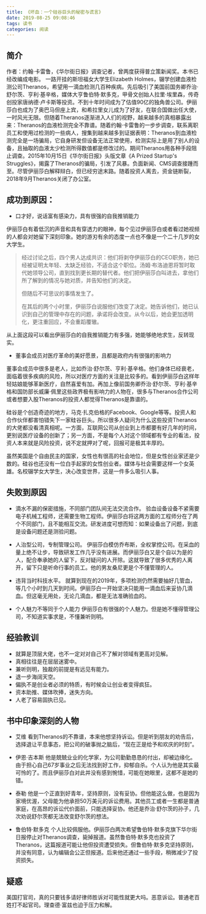 ```yaml
---
title: 《坏血：一个硅谷巨头的秘密与谎言》
date: 2019-08-25 09:08:46
tags: 读书
categories: 阅读
---
```


## 简介
作者：约翰·卡雷鲁，《华尔街日报》调查记者，曾两度获得普立策新闻奖。本书已经改编成电影。
一路开挂的斯坦福女大学生Elizabeth Holmes，辍学创建血液检测公司Theranos，希望用一滴血检测几百种疾病。先后吸引了美国前国务卿乔治·舒尔茨、亨利·基辛格，媒体大亨鲁伯特·默多克，甲骨文创始人拉里·埃里森，传奇创投家唐纳德·卢卡斯等投资。不到十年时间成为了估值90亿的独角兽公司。伊丽莎白也成为了奥巴马但座上宾，和希拉里女儿成为了好友，在联合国做出任大使，一时风光无限。但随着Theranos逐渐进入人们的视野，越来越多的真相暴露出来：Theranos的血液检测完全不靠谱。随着约翰·卡雷鲁的一步步调查，联系离职员工和使用过检测的一些病人，搜集到越来越多到证据表明：Theranos到血液检测完全是一场骗局，它自身研发但设备无法正常使用，检测实际上是用了别人的设备，且抽取的血液太少检测所得数值都是修改过的。期间Theranos用各种手段阻止调查。2015年10月15日《华尔街日报》头版文章《A Prized Startup's Struggles》，揭露了Theranos的骗局，引发了风暴。负面新闻、CMS调查接踵而至。尽管伊丽莎白解释辩白，但已经穷途末路。随着投资人离去，资金链断裂，2018年9月Theranos关闭了办公室。

<!-- more -->

## 成功到原因：
* 口才好，说话富有感染力，具有很强的自我推销能力

伊丽莎白有着低沉的声音和具有穿透力的眼神，每个见过伊丽莎白或者看过她视频的人都会对她留下深刻印象。她的游刃有余的态度一点也不像是一个二十几岁的女大学生。

> 经过讨论之后，四个男人达成共识：他们将剥夺伊丽莎白的CEO职务，她已经被证明太年轻、太缺乏经验，不适合这个职位。汤姆·布洛迪恩将暂时取代她领导公司，直到找到更长期的替代者。他们把伊丽莎白叫进去，拿他们所了解到的情况与她对质，并告知他们的决定。
>
> 但随后不可思议的事情发生了。
>
> 在其后的两个小时里，伊丽莎白说服他们改变了决定。她告诉他们，她已认识到自己的管理中存在的问题，承诺将会改变。从今以后，她会更加透明化，更注重回应，不会重蹈覆辙。

从上面这段可以看出伊丽莎白的自我推销能力有多强，她能够绝地求生，反转现实。

* 董事会成员对医疗革命的美好愿景，且都是政府内有很强的影响力

董事会成员中很多是老人，比如乔治·舒尔茨、亨利·基辛格。他们身体已经衰老，面临着很多疾病的风险，所以对医疗方面的关注是比较多的。看到伊丽莎白这样年轻姑娘能够革新医疗，自然喜爱有加。再加上像前国务卿乔治·舒尔茨、亨利·基辛格和国防部长威廉·佩里这些政界极有影响力的人物在，很多与Theranos合作公司或者想要入股Theranos的投资人都觉得Theranos是靠谱的。

硅谷是个创造奇迹的地方，马克·扎克伯格的Facebook、Google等等。投资人和合作伙伴都害怕错失下一家硅谷巨头。所以很多人疑问为什么这些投资Theranos的大佬都没看清真相呢。一方面，互联网公司从创业到上市都要有好几年的时间，更别说医疗设备的创新了；另一方面，不是每个人对这个领域都有专业的看法，投资人本来就是风险投资，说不定就押对了呢，回报可是极其丰厚的。

虽然美国是个自由民主的国家，女性也有很高的社会地位，但是女性创业家还是少数的。硅谷也还没有一位白手起家的女性创业者。媒体与社会需要这样一个女英雄。名校辍学女大学生，决心改变世界，这是一件多么吸引人事。

## 失败到原因
* 滴水不漏的保密措施，不同部门团队间无法交流合作。
验血设备设备不紧需要电子机械工程师，还需要生物工程师。伊丽莎白将这两方面的工程师分在了两个不同部门，且不能相互交流。研发进度可想而知：如果设备出了问题，到底是设备问题还是测验问题。
* 人治型公司，专制管理公司。
伊丽莎白模仿乔布斯，全权掌控公司。在采血的量上绝不让步，导致研发工作几乎没有进展。而伊丽莎白又是个自以为是的人，配合奉承她的人留下，反对疑问的人开除。这就导致了很多优秀的人离开，留下只是听命行事的员工。他的男友桑尼更是个不懂管理的人。
* 违背当时科技水平。
就算到现在的2019年，多项检测仍然需要抽好几管血，等几个小时到几天到时间。伊丽莎白一开始坚决只能用一滴血后来妥协几滴血。但这毫无用处，无论几滴血，都是无法准确验血的。

* 个人魅力不等同于个人能力
伊丽莎白有很强的个人魅力。但是她不懂得管理公司，不知道实事求是，不懂兼听则明。

## 经验教训
* 就算是顶层大佬，也不一定对对自己不了解对领域有更高对见解。
* 真相往往是在层层迷雾中。
* 兼听则明，独裁的前提是有远见有能力。
* 退一步海阔天空。
* 偏执不是创业者必须的特质，有时候会让创业者变得疯狂。
* 资本助推、媒体吹捧，迷失方向。
* 人老了容易固执已见。

## 书中印象深刻的人物
* 艾维
看到Theranos的不靠谱，本来他想坚持诉讼。但是听到朋友的劝告后，选择退让平息事态，把公司的破事抛之脑后，“现在正是给予和欢庆的时刻”。

* 伊恩·吉本斯
他是兢兢业业的化学家，为公司勤勤恳恳的付出，却被边缘化。由于担心自己67岁事业之后无法找到好工作，抑郁自杀。个人认为他是其实最可怜的了。而且伊丽莎白对此并没有感到惋惜，可能在她眼里，这都不是她的错。

* 泰勒
他是一个正直到好青年，坚持原则，没有妥协。但他能这么做，也是因为家境优渥，父母能为他承担50万美元的诉讼费用。其他员工或者一生都是普通家庭，在高昂的诉讼代价面前，只能选择妥协。他还是乔治·舒尔茨的孙子，几次劝说舒尔茨都无法改变舒尔茨的想法。

* 鲁伯特·默多克
个人比较佩服他。伊丽莎白两次希望鲁伯特·默多克旗下华尔街日报停止对Theranos调查，毙掉报道。虽然鲁伯特·默多克也投资了Theranos，这篇报道可能让他但投资遭受损失。但鲁伯特·默多克坚持原则，并没有同意，认为编辑会公正但报道。后来他还通过一些手段，稍微减少了投资损失。

## 疑惑
美国打官司，真的只要钱多请好律师胜诉对可能性就更大吗。恶意诉讼。普通老百姓打不起官司。理查德·富兹也迫于压力和解。